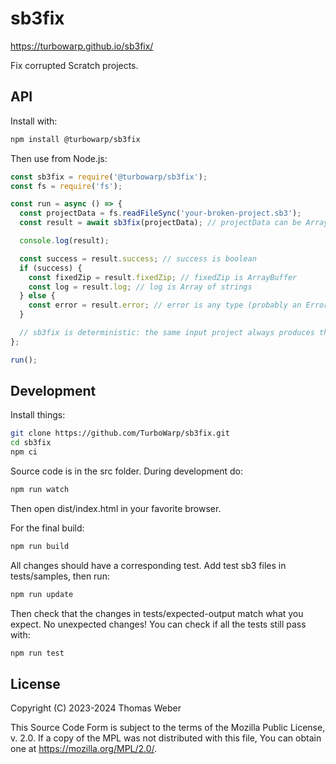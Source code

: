 # sb3fix

https://turbowarp.github.io/sb3fix/

Fix corrupted Scratch projects.

## API

Install with:

```bash
npm install @turbowarp/sb3fix
```

Then use from Node.js:

```js
const sb3fix = require('@turbowarp/sb3fix');
const fs = require('fs');

const run = async () => {
  const projectData = fs.readFileSync('your-broken-project.sb3');
  const result = await sb3fix(projectData); // projectData can be ArrayBuffer, Uint8Array-like, Blob, or File

  console.log(result);

  const success = result.success; // success is boolean
  if (success) {
    const fixedZip = result.fixedZip; // fixedZip is ArrayBuffer
    const log = result.log; // log is Array of strings
  } else {
    const error = result.error; // error is any type (probably an Error, but not necessarily)
  }

  // sb3fix is deterministic: the same input project always produces the same output
};

run();
```

## Development

Install things:

```bash
git clone https://github.com/TurboWarp/sb3fix.git
cd sb3fix
npm ci
```

Source code is in the src folder. During development do:

```bash
npm run watch
```

Then open dist/index.html in your favorite browser.

For the final build:

```bash
npm run build
```

All changes should have a corresponding test. Add test sb3 files in tests/samples, then run:

```bash
npm run update
```

Then check that the changes in tests/expected-output match what you expect. No unexpected changes! You can check if all the tests still pass with:

```bash
npm run test
```

## License

Copyright (C) 2023-2024 Thomas Weber

This Source Code Form is subject to the terms of the Mozilla Public
License, v. 2.0. If a copy of the MPL was not distributed with this
file, You can obtain one at https://mozilla.org/MPL/2.0/.
